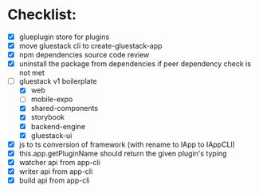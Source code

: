 # Checklist:

- [x] glueplugin store for plugins
- [x] move gluestack cli to create-gluestack-app
- [x] npm dependencies source code review
- [x] uninstall the package from dependencies if peer dependency check is not met
- [ ] gluestack v1 boilerplate
  - [x] web
  - [ ] mobile-expo
  - [x] shared-components
  - [x] storybook
  - [x] backend-engine
  - [x] gluestack-ui
- [x] js to ts conversion of framework (with rename to IApp to IAppCLI)
- [x] this.app.getPluginName should return the given plugin's typing
- [x] watcher api from app-cli
- [x] writer api from app-cli
- [x] build api from app-cli
